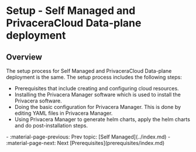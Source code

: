 # Setup - Self Managed and PrivaceraCloud Data-plane deployment

## Overview

The setup process for Self Managed and PrivaceraCloud Data-plane deployment is the same. The setup process 
includes the following steps:

- Prerequisites that include creating and configuring cloud resources.
- Installing the Privacera Manager software which is used to install the Privacera software.
- Doing the basic configuration for Privacera Manager. This is done by editing YAML files in Privacera Manager.
- Using Privacera Manager to generate helm charts, apply the helm charts and do post-installation steps.

<div class="grid cards" markdown>
-   :material-page-previous: Prev topic: [Self Managed](../index.md)
-   :material-page-next: Next [Prerequisites](prerequisites/index.md)
</div>